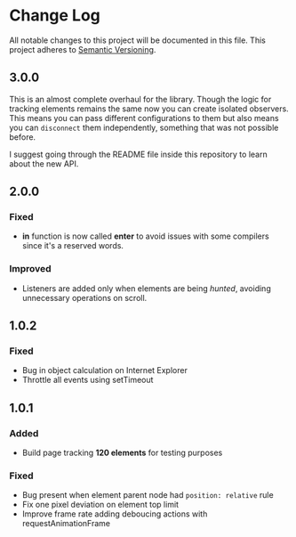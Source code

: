 # Change Log
All notable changes to this project will be documented in this file.
This project adheres to [Semantic Versioning](http://semver.org/).

## 3.0.0

This is an almost complete overhaul for the library. Though the logic for tracking elements remains the same now you can create isolated observers. This means you can pass different configurations to them but also means you can `disconnect` them independently, something that was not possible before.

I suggest going through the README file inside this repository to learn about the new API.


## 2.0.0

### Fixed
- **in** function is now called **enter** to avoid issues with some compilers since it's a reserved words.

### Improved
- Listeners are added only when elements are being _hunted_, avoiding unnecessary operations on scroll.


## 1.0.2

### Fixed
- Bug in object calculation on Internet Explorer
- Throttle all events using setTimeout


## 1.0.1

### Added
- Build page tracking **120 elements** for testing purposes

### Fixed
- Bug present when element parent node had `position: relative` rule
- Fix one pixel deviation on element top limit
- Improve frame rate adding deboucing actions with requestAnimationFrame

